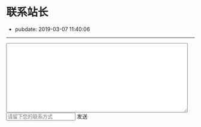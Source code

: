 # 联系站长

- pubdate: 2019-03-07 11:40:06

------

<script src="/static/mui.min.js"></script>

<textarea id="msg" rows="10" cols="50" style="font-size: 1.1em;">    </textarea>

<input id="联系方式" type="text" placeholder="请留下您的联系方式">
<a class="button" onclick="send()">发送</a>

<script>
    function send() {
        mui.ajax({
            url:'http://shenzilong.cn/sqlStore/set',
            data:{
                key:Date.now(),
                value:{
                    msg:mui('#msg')[0].value,
                    联系方式:mui('#联系方式')[0].value
                }
            },
            dataType: 'json',
            type: "post",
            timeout: 10000,
            success: function(r){
                console.log(r);
                if(r==="true")
                    alert('发送成功')
                else
                    alert('发送失败')
            },
            error: function (xhr, type, errorThrown) {
                console.log(errorThrown);
            }
        })
    }
</script>